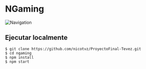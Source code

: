 # NGaming

![Navigation](https://user-images.githubusercontent.com/112536613/233679173-c10e69c8-c771-47fb-87fc-e742935d9973.gif)

## Ejecutar localmente

```
$ git clone https://github.com/nicotvz/ProyectoFinal-Tevez.git
$ cd ngaming
$ npm install
$ npm start
```
